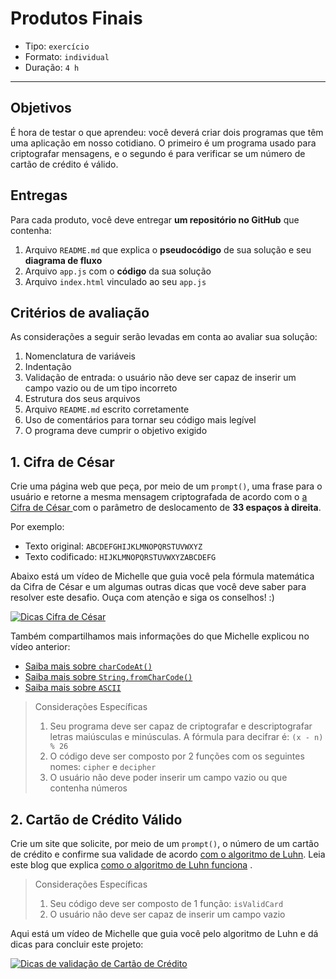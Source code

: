 # Produtos Finais

* Tipo: `exercício`
* Formato: `individual`
* Duração: `4 h`

***

## Objetivos

É hora de testar o que aprendeu: você deverá criar dois programas que têm uma aplicação em nosso cotidiano. O primeiro é um programa usado para criptografar mensagens, e o segundo é para verificar se um número de cartão de crédito é válido.

## Entregas

Para cada produto, você deve entregar **um repositório no GitHub** que contenha:

1. Arquivo `README.md` que explica o **pseudocódigo** de sua solução e seu **diagrama de fluxo**
2. Arquivo `app.js` com o **código** da sua solução
3. Arquivo `index.html` vinculado ao seu `app.js`

## Critérios de avaliação

As considerações a seguir serão levadas em conta ao avaliar sua solução:

1. Nomenclatura de variáveis
2. Indentação
3. Validação de entrada: o usuário não deve ser capaz de inserir um campo vazio ou de um tipo incorreto
4. Estrutura dos seus arquivos
5. Arquivo `README.md` escrito corretamente
6. Uso de comentários para tornar seu código mais legível
7. O programa deve cumprir o objetivo exigido

## 1. Cifra de César

Crie uma página web que peça, por meio de um `prompt()`, uma frase para o usuário e retorne a mesma mensagem criptografada de acordo com o [a Cifra de César ](https://en.wikipedia.org/wiki/Caesar_cipher)com o parâmetro de deslocamento de **33 espaços à direita**.

Por exemplo:

* Texto original: `ABCDEFGHIJKLMNOPQRSTUVWXYZ`
* Texto codificado: `HIJKLMNOPQRSTUVWXYZABCDEFG`

Abaixo está um vídeo de Michelle que guia você pela fórmula matemática da Cifra de César e um algumas outras dicas que você deve saber para resolver este desafio. Ouça com atenção e siga os conselhos! :\)

[![Dicas Cifra de C&#xE9;sar](https://img.youtube.com/vi/zd8eVrXhs7Y/0.jpg)](https://www.youtube.com/watch?v=zd8eVrXhs7Y)

Também compartilhamos mais informações do que Michelle explicou no vídeo anterior:

* [Saiba mais sobre `charCodeAt()`](https://developer.mozilla.org/es/docs/Web/JavaScript/Referencia/Objetos_globales/String/charCodeAt)
* [Saiba mais sobre `String.fromCharCode()`](https://developer.mozilla.org/es/docs/Web/JavaScript/Referencia/Objetos_globales/String/fromCharCode)
* [Saiba mais sobre `ASCII`](http://conceptodefinicion.de/ascii/)

> Considerações Específicas
>
> 1. Seu programa deve ser capaz de criptografar e descriptografar letras maiúsculas e minúsculas. A fórmula para decifrar é: `(x - n) % 26`
> 2. O código deve ser composto por 2 funções com os seguintes nomes: `cipher` e `decipher`
> 3. O usuário não deve poder inserir um campo vazio ou que contenha números

## 2. Cartão de Crédito Válido

Crie um site que solicite, por meio de um `prompt()`, o número de um cartão de crédito e confirme sua validade de acordo [com o algoritmo de Luhn](https://es.wikipedia.org/wiki/Algoritmo_de_Luhn). Leia este blog que explica [como o algoritmo de Luhn funciona](http://www.quobit.mx/asi-funciona-el-algoritmo-de-luhn-para-generar-numeros-de-tarjetas-de-credito.html) .

> Considerações Específicas
>
> 1. Seu código deve ser composto de 1 função: `isValidCard`
> 2. O usuário não deve ser capaz de inserir um campo vazio

Aqui está um vídeo de Michelle que guia você pelo algoritmo de Luhn e dá dicas para concluir este projeto:

[![Dicas de valida&#xE7;&#xE3;o de Cart&#xE3;o de Cr&#xE9;dito](https://img.youtube.com/vi/f0zL6Ot9y_w/0.jpg)](https://www.youtube.com/watch?v=f0zL6Ot9y_w)

